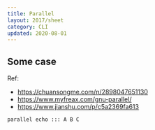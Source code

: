 ```yaml
---
title: Parallel
layout: 2017/sheet
category: CLI
updated: 2020-08-01
---
```


## Some case

Ref:

- <https://chuansongme.com/n/2898047651130>
- <https://www.myfreax.com/gnu-parallel/>
- <https://www.jianshu.com/p/c5a2369fa613>

```bash
parallel echo ::: A B C
```
